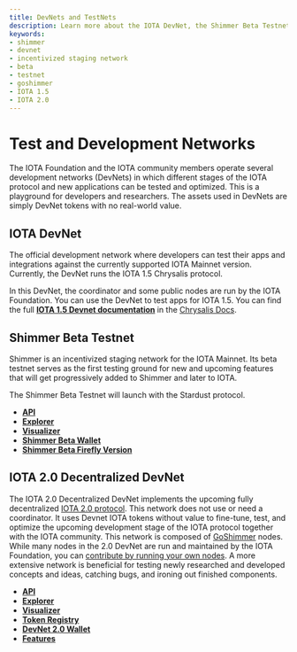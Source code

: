 ```yaml
---
title: DevNets and TestNets
description: Learn more about the IOTA DevNet, the Shimmer Beta Testnet and the IOTA 2.0 (GoShimmer) Decentralized DevNet and how you can use them to test the latest IOTA developments. 
keywords:
- shimmer
- devnet
- incentivized staging network
- beta
- testnet
- goshimmer
- IOTA 1.5
- IOTA 2.0
---
```

# Test and Development Networks

The IOTA Foundation and the IOTA community members operate several development networks (DevNets) in which different stages of the IOTA protocol and new applications can be tested and optimized. This is a playground for developers and researchers. The assets used in DevNets are simply DevNet tokens with no real-world value.

## IOTA DevNet

The official development network where developers can test their apps and integrations against the currently supported IOTA Mainnet version. Currently, the DevNet runs the IOTA 1.5 Chrysalis protocol.

In this DevNet, the coordinator and some public nodes are run by the IOTA Foundation. You can use the DevNet to test apps for IOTA 1.5. You can find the full [**IOTA 1.5 Devnet  documentation**](/chrysalis-docs/devnet) in the [Chrysalis Docs](/chrysalis-docs/welcome).

## Shimmer Beta Testnet

Shimmer is an incentivized staging network for the IOTA Mainnet. Its beta testnet serves as the first testing ground for new and upcoming features that will get progressively added to Shimmer and later to IOTA.

The Shimmer Beta Testnet will launch with the Stardust protocol.

- [**API**](todo)
- [**Explorer**](todo)
- [**Visualizer**](todo)
- [**Shimmer Beta Wallet**](todo)
- [**Shimmer Beta Firefly Version**](todo)

## IOTA 2.0 Decentralized DevNet

The IOTA 2.0 Decentralized DevNet implements the upcoming fully decentralized [IOTA 2.0 protocol](https://wiki.iota.org/IOTA-2.0-Research-Specifications/Preface). This network does not use or need a coordinator. It uses Devnet IOTA tokens without value to fine-tune, test, and optimize the upcoming development stage of the IOTA protocol together with the IOTA community. This network is composed of [GoShimmer](https://wiki.iota.org/goshimmer/welcome) nodes. While many nodes in the 2.0 DevNet are run and maintained by the IOTA Foundation, you can [contribute by running your own nodes](https://wiki.iota.org/goshimmer/tutorials/setup). A more extensive network is beneficial for testing newly researched and developed concepts and ideas, catching bugs, and ironing out finished components.

- [**API**](https://nodes.nectar.iota.cafe/info)
- [**Explorer**](https://v2.iota.org/explorer)
- [**Visualizer**](https://v2.iota.org/visualizer)
- [**Token Registry**](https://v2.iota.org/coin-registry)
- [**DevNet 2.0 Wallet**](https://github.com/iotaledger/IOTA-2.0-DevNet-wallet/releases/tag/v0.7.0)
- [**Features**](https://v2.iota.org/)
